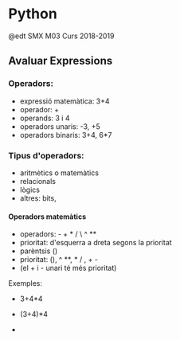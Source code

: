 # Python
@edt SMX M03 Curs 2018-2019

## Avaluar Expressions

### Operadors:

 * expressió matemàtica: 3+4
 * operador: +
 * operands: 3 i 4
 * operadors unaris: -3, +5
 * operadors binaris: 3+4, 6*7



### Tipus d'operadors:

 * aritmètics o matemàtics
 * relacionals
 * lògics
 * altres: bits,

#### Operadors matemàtics

 * operadors: - + * / \ ^ ** 
 * prioritat: d'esquerra a dreta segons la prioritat
 * parèntsis ()
 * prioritat: (), ^ **, * / , + - 
 * (el + i - unari té més prioritat)

 
Exemples:
 
  * 3+4*4
  * (3+4)*4

  * 





